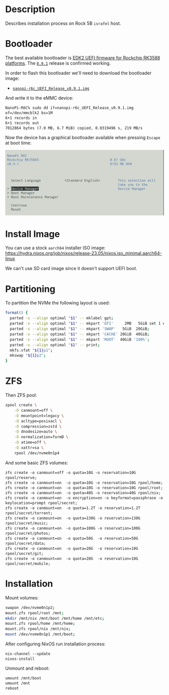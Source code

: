 # Description

Describes installation process on Rock 5B `israfel` host.

# Bootloader

The best available bootloader is [EDK2 UEFI firmware for Rockchip RK3588 platforms](https://github.com/edk2-porting/edk2-rk3588). The [`0.9.1`](https://github.com/edk2-porting/edk2-rk3588/releases/tag/v0.9.1) release is confirmed working.

In order to flash this bootloader we'll need to download the bootloader image:

* [`nanopi-r6c_UEFI_Release_v0.9.1.img`](https://github.com/edk2-porting/edk2-rk3588/releases/download/v0.9.1/nanopi-r6c_UEFI_Release_v0.9.1.img)

And write it to the eMMC device:
```
NanoPi-R6C% sudo dd if=nanopi-r6c_UEFI_Release_v0.9.1.img of=/dev/mmcblk2 bs=1M
6+1 records in   
6+1 records out
7012864 bytes (7.0 MB, 6.7 MiB) copied, 0.0319496 s, 219 MB/s
```
Now the device has a graphical bootloader available when pressing `Escape` at boot time:

![Bootloader Menu](./bootloader.png)

# Install Image

You can use a stock `aarch64` installer ISO image:
https://hydra.nixos.org/job/nixos/release-23.05/nixos.iso_minimal.aarch64-linux

We can't use SD card image since it doesn't support UEFI boot.

# Partitioning

To partition the NVMe the following layout is used:
```sh
format() {
  parted -s --align optimal "$1" -- mklabel gpt;
  parted -s --align optimal "$1" -- mkpart 'EFI'     2MB   5GiB set 1 esp on;
  parted -s --align optimal "$1" -- mkpart 'SWAP'   5GiB  20GiB;
  parted -s --align optimal "$1" -- mkpart 'CACHE' 20GiB  40GiB;
  parted -s --align optimal "$1" -- mkpart 'ROOT'  40GiB '100%';
  parted -s --align optimal "$1" -- print;
  mkfs.vfat "${1}p1";
  mkswap "${1}p2";
}
```

# ZFS

Then ZFS pool:
```sh
zpool create \
    -O canmount=off \
    -O mountpoint=legacy \
    -O acltype=posixacl \
    -O compression=zstd \
    -O dnodesize=auto \
    -O normalization=formD \
    -O atime=off \
    -O xattr=sa \
    rpool /dev/nvme0n1p4
```
And some basic ZFS volumes:
```
zfs create -o canmount=off -o quota=10G -o reservation=10G rpool/reserve;
zfs create -o canmount=on  -o quota=10G -o reservation=10G rpool/home;
zfs create -o canmount=on  -o quota=10G -o reservation=10G rpool/root;
zfs create -o canmount=on  -o quota=40G -o reservation=40G rpool/nix;
zfs create -o canmount=on  -o encryption=on -o keyformat=passphrase -o keylocation=prompt rpool/secret;
zfs create -o canmount=on  -o quota=1.2T -o reservation=1.2T rpool/secret/torrent;
zfs create -o canmount=on  -o quota=130G -o reservation=130G rpool/secret/music;
zfs create -o canmount=on  -o quota=100G -o reservation=100G rpool/secret/photos;
zfs create -o canmount=on  -o quota=50G  -o reservation=50G  rpool/secret/data;
zfs create -o canmount=on  -o quota=20G  -o reservation=10G  rpool/secret/git;
zfs create -o canmount=on  -o quota=20G  -o reservation=10G  rpool/secret/mobile;
```

# Installation

Mount volumes:
```sh
swapon /dev/nvme0n1p2;
mount.zfs rpool/root /mnt;
mkdir /mnt/nix /mnt/boot /mnt/home /mnt/etc;
mount.zfs rpool/home /mnt/home;
mount.zfs rpool/nix /mnt/nix;
mount /dev/nvme0n1p1 /mnt/boot;
```
After configuring NixOS run installation process:
```
nix-channel --update
nixos-install
```
Unmount and reboot:
```
umount /mnt/boot
umount /mnt
reboot
```
